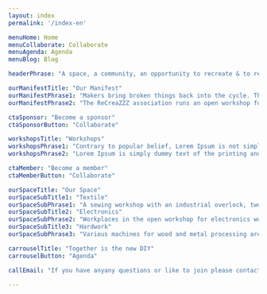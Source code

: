 ```yaml
---
layout: index
permalink: '/index-en'

menuHome: Home
menuCollaborate: Collaborate
menuAgenda: Agenda
menuBlog: Blog

headerPhrase: "A space, a community, an opportunity to recreate & to repair together!"

ourManifestTitle: "Our Manifest"
ourManifestPhrase1: "Makers bring broken things back into the cycle. This is how we reduce the ecological footprint of things. Appreciation & promotion of awareness for a more sufficient lifestyle is important to us."
ourManifestPhrase2: "The ReCreaZZZ association runs an open workshop for repairs and upcycling. Here you can repair or recycle your equipment and clothes with the support of specialists."

ctaSponsor: "Become a sponsor"
ctaSponsorButton: "Collaborate"

workshopsTitle: "Workshops"
workshopsPhrase1: "Contrary to popular belief, Lorem Ipsum is not simply random text. It has roots in a piece of classical Latin literature from 45 BC, making it over 2000 years old. Richard McClintock, a Latin professor at Hampden-Sydney College in Virginia, looked up one of the more obscure Latin words, consectetur, from a Lorem Ipsum passage, and going through the cites of the word in classical literature, discovered the undoubtable source."
workshopsPhrase2: "Lorem Ipsum is simply dummy text of the printing and typesetting industry. Lorem Ipsum has been the industry's standard dummy text ever since the 1500s, when an unknown printer took a galley of type and scrambled it to make a type specimen book."

ctaMember: "Become a member"
ctaMemberButton: "Collaborate"

ourSpaceTitle: "Our Space"
ourSpaceSubTitle1: "Textile"
ourSpaceSubPhrase1: "A sewing workshop with an industrial overlock, two leather mashines, several old Berninas and a large pool of materials."
ourSpaceSubTitle2: "Electronics"
ourSpaceSubPhrase2: "Workplaces in the open workshop for electronics work and repairs."
ourSpaceSubTitle3: "Hardwork"
ourSpaceSubPhrase3: "Various machines for wood and metal processing are available. To use the mashines contact us for an introduction"

carrouselTitle: "Together is the new DIY"
carrouselButton: "Agenda"

callEmail: "If you have anyany questions or like to join please contact us via mail:"

---
```

